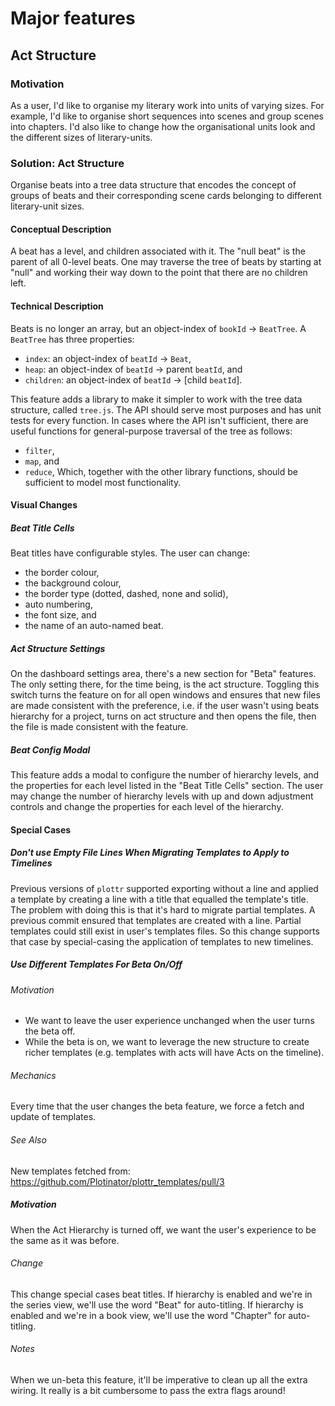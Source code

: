 # Major features

## Act Structure

### Motivation
As a user, I'd like to organise my literary work into units of varying sizes.
For example, I'd like to organise short sequences into scenes and group scenes into chapters.
I'd also like to change how the organisational units look and the different sizes of literary-units.

### Solution: Act Structure
Organise beats into a tree data structure that encodes the concept of groups of beats and their corresponding scene cards belonging to different literary-unit sizes.

#### Conceptual Description
A beat has a level, and children associated with it.
The "null beat" is the parent of all 0-level beats.
One may traverse the tree of beats by starting at "null" and working their way down to the point that there are no children left.

#### Technical Description
Beats is no longer an array, but an object-index of `bookId` -> `BeatTree`.
A `BeatTree` has three properties:
 - `index`: an object-index of `beatId` -> `Beat`,
 - `heap`: an object-index of `beatId` -> parent `beatId`, and
 - `children`: an object-index of `beatId` -> [child `beatId`].

 This feature adds a library to make it simpler to work with the tree data structure, called `tree.js`.
 The API should serve most purposes and has unit tests for every function.
 In cases where the API isn't sufficient, there are useful functions for general-purpose traversal of the tree as follows:
  - `filter`,
  - `map`, and
  - `reduce`,
Which, together with the other library functions, should be sufficient to model most functionality.

#### Visual Changes
##### Beat Title Cells
Beat titles have configurable styles.
The user can change:
 - the border colour,
 - the background colour,
 - the border type (dotted, dashed, none and solid),
 - auto numbering,
 - the font size, and
 - the name of an auto-named beat.

##### Act Structure Settings
On the dashboard settings area, there's a new section for "Beta" features.
The only setting there, for the time being, is the act structure.
Toggling this switch turns the feature on for all open windows and ensures that new files are made consistent with the preference, i.e. if the user wasn't using beats hierarchy for a project, turns on act structure and then opens the file, then the file is made consistent with the feature.

##### Beat Config Modal
This feature adds a modal to configure the number of hierarchy levels, and the properties for each level listed in the "Beat Title Cells" section.
The user may change the number of hierarchy levels with up and down adjustment controls and change the properties for each level of the hierarchy.

#### Special Cases

##### Don't use Empty File Lines When Migrating Templates to Apply to Timelines
Previous versions of `plottr` supported exporting without a line and applied a template by creating a line with a title that equalled the template's title.
The problem with doing this is that it's hard to migrate partial templates.
A previous commit ensured that templates are created with a line.
Partial templates could still exist in user's templates files.
So this change supports that case by special-casing the application of templates to new timelines.

##### Use Different Templates For Beta On/Off
###### Motivation
 - We want to leave the user experience unchanged when the user turns the beta off.
 - While the beta is on, we want to leverage the new structure to create richer templates (e.g. templates with acts will have Acts on the timeline).

###### Mechanics
Every time that the user changes the beta feature, we force a fetch and update of templates.

###### See Also
New templates fetched from: https://github.com/Plotinator/plottr_templates/pull/3

##### Motivation
When the Act Hierarchy is turned off, we want the user's experience to be the same as it was before.

###### Change
This change special cases beat titles.
If hierarchy is enabled and we're in the series view, we'll use the word "Beat" for auto-titling.
If hierarchy is enabled and we're in a book view, we'll use the word "Chapter" for auto-titling.

###### Notes
When we un-beta this feature, it'll be imperative to clean up all the extra wiring.
It really is a bit cumbersome to pass the extra flags around!
